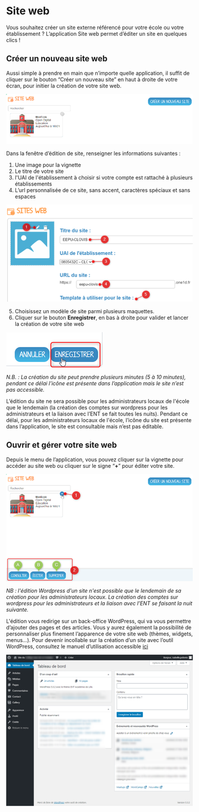# Site web

Vous souhaitez créer un site externe référencé pour votre école ou votre établissement ? L’application Site web permet d’éditer un site en quelques clics !

## Créer un nouveau site web

Aussi simple à prendre en main que n’importe quelle application, il suffit de cliquer sur le bouton “Créer un nouveau site” en haut à droite de votre écran, pour initier la création de votre site web.

![](.gitbook/assets/one-presentation.png)

Dans la fenêtre d’édition de site, renseigner les informations suivantes :

1. Une image pour la vignette 
2. Le titre de votre site
3. l'UAI de l'établissement à choisir si votre compte est rattaché à plusieurs établissements
4. L’url personnalisée de ce site, sans accent, caractères spéciaux et sans espaces

![](.gitbook/assets/one-formcrea1.png)

5. Choisissez un modèle de site parmi plusieurs maquettes.  
6. Cliquer sur le bouton **Enregistrer**, en bas à droite pour valider et lancer la création de votre site web

![](.gitbook/assets/siteweb-enregistrer.png)

_N.B. : La création du site peut prendre plusieurs minutes \(5 à 10 minutes\), pendant ce délai l’icône est présente dans l’application mais le site n’est pas accessible._

L’édition du site ne sera possible pour les administrateurs locaux de l'école que le lendemain \(la création des comptes sur wordpress pour les administrateurs et la liaison avec l’ENT se fait toutes les nuits\). Pendant ce délai, pour les administrateurs locaux de l'école, l’icône du site est présente dans l’application, le site est consultable mais n’est pas éditable.

## Ouvrir et gérer votre site web

Depuis le menu de l’application, vous pouvez cliquer sur la vignette pour accéder au site web ou cliquer sur le signe “**+**” pour éditer votre site. 

![](.gitbook/assets/one-edit.png)

_NB : l'édition Wordpress d'un site n'est possible que le lendemain de sa création pour les administrateurs locaux. La création des comptes sur wordpress pour les administrateurs et la liaison avec l’ENT se faisant la nuit suivante._

L'édition vous redirige sur un back-office WordPress, qui va vous permettre d’ajouter des pages et des articles. Vous y aurez également la possibilité de personnaliser plus finement l’apparence de votre site web \(thèmes, widgets, menus…\). Pour devenir incollable sur la création d’un site avec l’outil WordPress, consultez le manuel d’utilisation accessible [ici](https://wordpress.com/fr/support/)

![](.gitbook/assets/wordpress.png)

